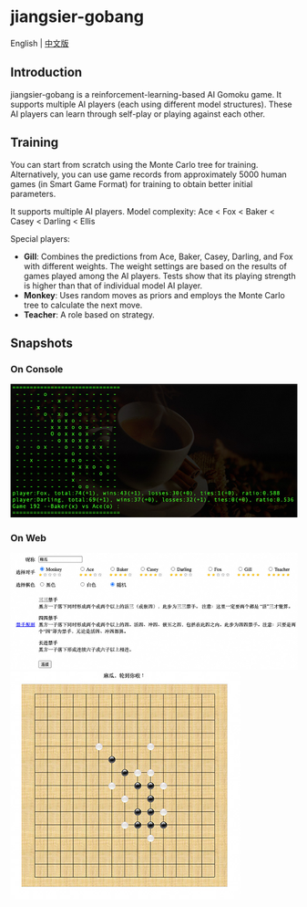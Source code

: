 # jiangsier-gobang
English | [中文版](https://github.com/jiangsier-xyz/jiangsier-gobang/blob/main/README.zh-Cn.md)

## Introduction
jiangsier-gobang is a reinforcement-learning-based AI Gomoku game. It supports multiple AI players (each using different model structures). These AI players can learn through self-play or playing against each other.

## Training
You can start from scratch using the Monte Carlo tree for training. Alternatively, you can use game records from approximately 5000 human games (in Smart Game Format) for training to obtain better initial parameters.

It supports multiple AI players. Model complexity:
Ace < Fox < Baker < Casey < Darling < Ellis

Special players:
- **Gill**: Combines the predictions from Ace, Baker, Casey, Darling, and Fox with different weights. The weight settings are based on the results of games played among the AI players. Tests show that its playing strength is higher than that of individual model AI player.
- **Monkey**: Uses random moves as priors and employs the Monte Carlo tree to calculate the next move.
- **Teacher**: A role based on strategy.

## Snapshots
### On Console
![Console Snapshot](/data/images/console.jpg)
### On Web
![Web Snapshot 1](/data/images/web_1.jpg)
![Web Snapshot 2](/data/images/web_2.jpg)